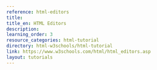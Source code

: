 ```yaml
---
reference: html-editors
title:
title_en: HTML Editors
description:
learning_order: 3
resource_categories: html-tutorial
directory: html-w3schools/html-tutorial
link: https://www.w3schools.com/html/html_editors.asp
layout: tutorials
---
```

